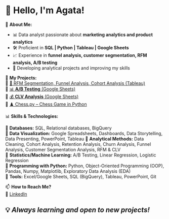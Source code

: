 # 👋 Hello, I'm Agata!

🎯 **About Me:**  
- 📊 Data analyst passionate about **marketing analytics and product analytics**  
- 🛠️ Proficient in **SQL | Python | Tableau | Google Sheets**  
- 📈 Experience in **funnel analysis, customer segmentation, RFM analysis, A/B testing**  
- 🚀 Developing analytical projects and improving my skills

📂 **My Projects:**  
🔹 [🎯 RFM Segmentation, Funnel Analysis, Cohort Analysis (Tableau)](https://public.tableau.com/app/profile/agata.vlasenko/vizzes)  
🔹 [📊 **A/B Testing** (Google Sheets)](https://docs.google.com/spreadsheets/d/1kgddWpSruVzPDeyv_qzPYOJREt0UYrLqVSwjDoQYWGM/edit?usp=sharing)  
🔹 [💰 **CLV Analysis** (Google Sheets)](https://docs.google.com/spreadsheets/d/13jCSN8GFWRkDy4OpPCNXi-kxqza30LPJ-Ok5drpG-9M/edit?usp=sharing)  
🔹 [♟️ Chess.py – Chess Game in Python]()  

📊 **Skills & Technologies:**  

🔹 **Databases:** SQL, Relational databases, BigQuery  
🔹 **Data Visualization:** Google Spreadsheets, Dashboards, Data Storytelling, Data Presenting, PowerPoint, Tableau
🔹 **Analytical Methods:** Data Cleaning, Cohort Analysis, Retention Analysis, Churn Analysis, Funnel Analysis, Customer Segmentation Analysis, RFM & CLV  
🔹 **Statistics/Machine Learning:** A/B Testing, Linear Regression, Logistic Regression  
🔹 **Programming with Python:** Python, Object-Oriented Programming (OOP), Pandas, Numpy, Matplotlib, Exploratory Data Analysis (EDA)  
🔹 **Tools:** Excel/Google Sheets, SQL (BigQuery), Tableau, PowerPoint, Git  

📫 **How to Reach Me?**  
🔗 [LinkedIn](https://lt.linkedin.com/in/agata-vlasenko)  

## 💡 _Always learning and open to new projects!_

